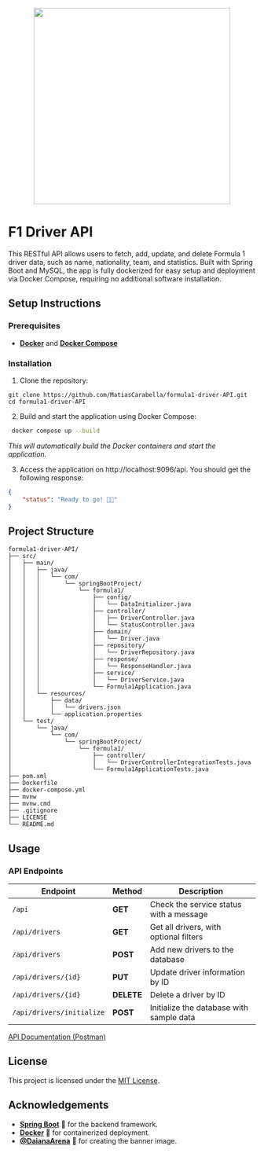 <p align="center"><a href="https://spring.io/" target="_blank"><img src="https://i.imgur.com/ctXVIWc.jpg" width="400"></a></p>

# F1 Driver API
This RESTful API allows users to fetch, add, update, and delete Formula 1 driver data, such as name, nationality, team, and statistics. Built with Spring Boot and MySQL, the app is fully dockerized for easy setup and deployment via Docker Compose, requiring no additional software installation.

## Setup Instructions

### Prerequisites
- [**Docker**](https://docs.docker.com/get-started/get-docker/) and [**Docker Compose**](https://docs.docker.com/compose/)

### Installation
1. Clone the repository:
```
git clone https://github.com/MatiasCarabella/formula1-driver-API.git
cd formula1-driver-API
```

2. Build and start the application using Docker Compose:
```bash
 docker compose up --build 
 ```
_This will automatically build the Docker containers and start the application._

3. Access the application on http://localhost:9096/api. You should get the following response:
```json
{
    "status": "Ready to go! 🚦🏁"
}
 ```

## Project Structure
```
formula1-driver-API/
├── src/
│   ├── main/
│   │   ├── java/
│   │   │   └── com/
│   │   │       └── springBootProject/
│   │   │           └── formula1/
│   │   │               ├── config/
│   │   │               │   └── DataInitializer.java
│   │   │               ├── controller/
│   │   │               │   ├── DriverController.java
│   │   │               │   └── StatusController.java
│   │   │               ├── domain/
│   │   │               │   └── Driver.java
│   │   │               ├── repository/
│   │   │               │   └── DriverRepository.java
│   │   │               ├── response/
│   │   │               │   └── ResponseHandler.java
│   │   │               ├── service/
│   │   │               │   └── DriverService.java
│   │   │               └── Formula1Application.java
│   │   └── resources/
│   │       ├── data/
│   │       │   └── drivers.json
│   │       └── application.properties
│   └── test/
│       └── java/
│           └── com/
│               └── springBootProject/
│                   └── formula1/
│                       ├── controller/
│                       │   └── DriverControllerIntegrationTests.java
│                       └── Formula1ApplicationTests.java
├── pom.xml
├── Dockerfile
├── docker-compose.yml
├── mvnw
├── mvnw.cmd
├── .gitignore
├── LICENSE
└── README.md
```

## Usage
### API Endpoints

| Endpoint                     | Method | Description                              |
|------------------------------|--------|------------------------------------------|
| `/api`                        | **GET** | Check the service status with a message |
| `/api/drivers`                | **GET** | Get all drivers, with optional filters   |
| `/api/drivers`                | **POST**| Add new drivers to the database          |
| `/api/drivers/{id}`           | **PUT** | Update driver information by ID         |
| `/api/drivers/{id}`           | **DELETE**| Delete a driver by ID                   |
| `/api/drivers/initialize`     | **POST**| Initialize the database with sample data |

[API Documentation (Postman)](https://documenter.getpostman.com/view/10146128/2s93JoxRFG)

## License

This project is licensed under the [MIT License](LICENSE).

## Acknowledgements

- [**Spring Boot**](https://spring.io/projects/spring-boot) 🍃 for the backend framework.
- [**Docker**](https://www.docker.com/) 🐳 for containerized deployment.
- [**@DaianaArena**](https://github.com/DaianaArena) 💜 for creating the banner image.
